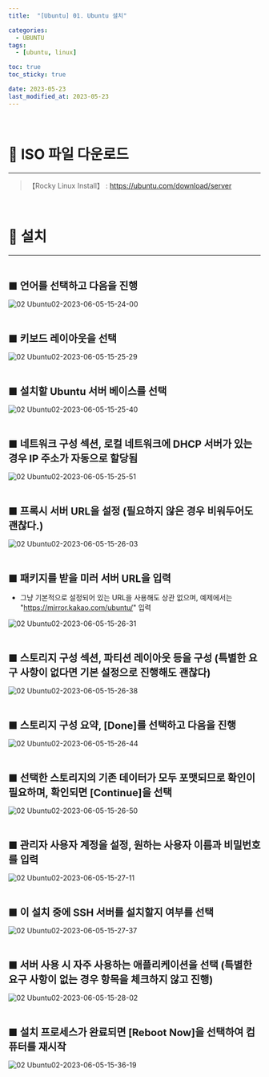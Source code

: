 ```yaml
---
title:  "[Ubuntu] 01. Ubuntu 설치" 

categories:
  - UBUNTU
tags:
  - [ubuntu, linux]

toc: true
toc_sticky: true

date: 2023-05-23
last_modified_at: 2023-05-23
---
```

<br>

# 🔔 ISO 파일 다운로드 
---

<style>
table {
    font-size: 12pt;
}
table th:first-of-type {
    width: 5%;
}
table th:nth-of-type(2) {
    width: 15%;
}
table th:nth-of-type(3) {
    width: 50%;
}
table th:nth-of-type(4) {
    width: 30%;
}
big {
    font-size: 15pt;
}
</style>

> 【Rocky Linux Install】 : <https://ubuntu.com/download/server>

<br>

# 🔔 설치
---

<br>

<big> **■ 언어를 선택하고 다음을 진행** </big>

![02  Ubuntu02-2023-06-05-15-24-00](https://github.com/revenge1005/kubernetes_build_ansible_playbook/assets/42735894/80615161-f0cc-4890-ad17-55df42b9308b)

<br>

<big> **■ 키보드 레이아웃을 선택** </big>

![02  Ubuntu02-2023-06-05-15-25-29](https://github.com/revenge1005/kubernetes_build_ansible_playbook/assets/42735894/1436b3eb-ae6b-4c1d-b6b3-6fa996818001)

<br>

<big> **■ 설치할 Ubuntu 서버 베이스를 선택** </big>

![02  Ubuntu02-2023-06-05-15-25-40](https://github.com/revenge1005/kubernetes_build_ansible_playbook/assets/42735894/51b04a8f-981d-441f-9ede-f6af5a2b21f7)

<br>

<big> **■ 네트워크 구성 섹션, 로컬 네트워크에 DHCP 서버가 있는 경우 IP 주소가 자동으로 할당됨** </big>

![02  Ubuntu02-2023-06-05-15-25-51](https://github.com/revenge1005/kubernetes_build_ansible_playbook/assets/42735894/4fb63485-6c48-4538-bbf0-dd81ff617037)

<br>

<big> **■ 프록시 서버 URL을 설정 (필요하지 않은 경우 비워두어도 괜찮다.)** </big>

![02  Ubuntu02-2023-06-05-15-26-03](https://github.com/revenge1005/kubernetes_build_ansible_playbook/assets/42735894/d350a47f-79bc-4ead-87cc-f05d25db036a)

<br>

<big> **■ 패키지를 받을 미러 서버 URL을 입력** </big>

+ 그냥 기본적으로 설정되어 있는 URL을 사용해도 상관 없으며, 예제에서는 "https://mirror.kakao.com/ubuntu/" 입력

![02  Ubuntu02-2023-06-05-15-26-31](https://github.com/revenge1005/kubernetes_build_ansible_playbook/assets/42735894/ff160bb0-25f7-4c30-98dd-27c5077a0dde)

<br>

<big> **■ 스토리지 구성 섹션, 파티션 레이아웃 등을 구성 (특별한 요구 사항이 없다면 기본 설정으로 진행해도 괜찮다)** </big>

![02  Ubuntu02-2023-06-05-15-26-38](https://github.com/revenge1005/kubernetes_build_ansible_playbook/assets/42735894/098eab00-4d74-48e5-ad6d-d447c6869789)

<br>

<big> **■ 스토리지 구성 요약, [Done]를 선택하고 다음을 진행** </big>

![02  Ubuntu02-2023-06-05-15-26-44](https://github.com/revenge1005/kubernetes_build_ansible_playbook/assets/42735894/9d8777d9-f7ad-4dcc-aa01-fa651eaf2c25)

<br>

<big> **■ 선택한 스토리지의 기존 데이터가 모두 포맷되므로 확인이 필요하며, 확인되면 [Continue]을 선택** </big>

![02  Ubuntu02-2023-06-05-15-26-50](https://github.com/revenge1005/kubernetes_build_ansible_playbook/assets/42735894/1b5be76c-8cd9-486b-ae20-7c34f6bc6880)

<br>

<big> **■ 관리자 사용자 계정을 설정, 원하는 사용자 이름과 비밀번호를 입력** </big>

![02  Ubuntu02-2023-06-05-15-27-11](https://github.com/revenge1005/kubernetes_build_ansible_playbook/assets/42735894/7038c89a-366b-4cdf-b38f-80af8978ab75)

<br>

<big> **■ 이 설치 중에 SSH 서버를 설치할지 여부를 선택** </big>

![02  Ubuntu02-2023-06-05-15-27-37](https://github.com/revenge1005/kubernetes_build_ansible_playbook/assets/42735894/79e2ee94-3b8a-47ef-b962-f5986986e507)

<br>

<big> **■ 서버 사용 시 자주 사용하는 애플리케이션을 선택 (특별한 요구 사항이 없는 경우 항목을 체크하지 않고 진행)** </big>

![02  Ubuntu02-2023-06-05-15-28-02](https://github.com/revenge1005/kubernetes_build_ansible_playbook/assets/42735894/6e46e59c-eb59-44be-9dae-151f80ec9bb7)

<br>

<big> **■ 설치 프로세스가 완료되면 [Reboot Now]을 선택하여 컴퓨터를 재시작** </big>

![02  Ubuntu02-2023-06-05-15-36-19](https://github.com/revenge1005/kubernetes_build_ansible_playbook/assets/42735894/ff775abb-ff66-418d-b55d-0d43aa510956)